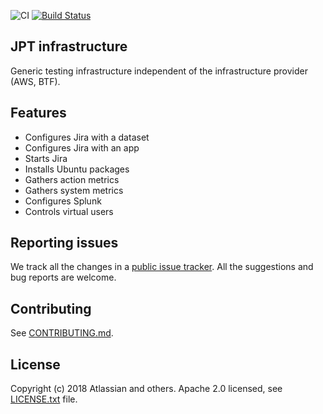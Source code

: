 ![CI](https://github.com/atlassian/infrastructure/workflows/CI/badge.svg)
[![Build Status](https://travis-ci.com/atlassian/infrastructure.svg?branch=master)](https://travis-ci.com/atlassian/infrastructure)

## JPT infrastructure

Generic testing infrastructure independent of the infrastructure provider (AWS, BTF).

## Features

- Configures Jira with a dataset
- Configures Jira with an app
- Starts Jira
- Installs Ubuntu packages
- Gathers action metrics
- Gathers system metrics
- Configures Splunk
- Controls virtual users

## Reporting issues

We track all the changes in a [public issue tracker](https://ecosystem.atlassian.net/secure/RapidBoard.jspa?rapidView=457&projectKey=JPERF).
All the suggestions and bug reports are welcome.

## Contributing

See [CONTRIBUTING.md](CONTRIBUTING.md).

## License
Copyright (c) 2018 Atlassian and others.
Apache 2.0 licensed, see [LICENSE.txt](LICENSE.txt) file.
